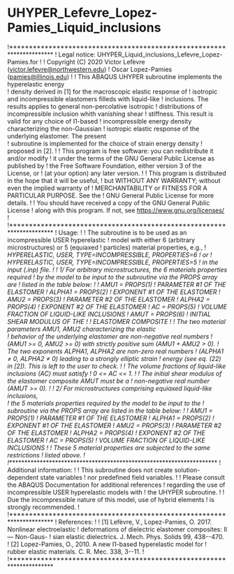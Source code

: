 # UHYPER_Lefevre_Lopez-Pamies_Liquid_inclusions
!**********************************************************************
! Legal notice: UHYPER_Liquid_inclusions_Lefevre_Lopez-Pamies.for 
!
! Copyright (C) 2020 Victor Lefèvre (victor.lefevre@northwestern.edu)
!                    Oscar Lopez-Pamies (pamies@illinois.edu)
!
! This ABAQUS UHYPER subroutine implements the hyperelastic energy  
! density derived in [1] for the macroscopic elastic response of
! isotropic and incompressible elastomers filleds with liquid-like
! inclusions. The results applies to general non-percolative isotropic 
! distributions of incompressible inclusion whith vanishing shear
! stiffness. This result is valid for any choice of I1-based
! incompressible energy density characterizing the non-Gaussian 
! isotropic elastic response of the underlying elastomer. The present    
! subroutine is implemented for the choice of strain energy density
! proposed in [2].
!
! This program is free software: you can redistribute it and/or modify
! it under the terms of the GNU General Public License as published by
! the Free Software Foundation, either version 3 of the License, or
! (at your option) any later version.
!
! This program is distributed in the hope that it will be useful,
! but WITHOUT ANY WARRANTY; without even the implied warranty of
! MERCHANTABILITY or FITNESS FOR A PARTICULAR PURPOSE.  See the
! GNU General Public License for more details.
!
! You should have received a copy of the GNU General Public License
! along with this program.  If not, see https://www.gnu.org/licenses/
!
!**********************************************************************
! Usage:
!
! The subroutine is to be used as an incompressible USER hyperelastic 
! model with either 6 (arbitrary microstructures) or 5 (equiaxed
! particles) material properties, e.g.,
! *HYPERELASTIC, USER, TYPE=INCOMPRESSIBLE, PROPERTIES=6
! or
! *HYPERELASTIC, USER, TYPE=INCOMPRESSIBLE, PROPERTIES=5
! in the input (.inp) file.
!
! 1/ For arbitrary microstructures, the 6 materials properties required
! by the model to be input to the subroutine via the PROPS array are
! listed in the table below:
!
!  AMU1    = PROPS(1)  ! PARAMETER #1 OF THE ELASTOMER
!  ALPHA1  = PROPS(2)  ! EXPONENT #1 OF THE ELASTOMER
!  AMU2    = PROPS(3)  ! PARAMETER #2 OF THE ELASTOMER
!  ALPHA2  = PROPS(4)  ! EXPONENT #2 OF THE ELASTOMER 
!  AC      = PROPS(5)  ! VOLUME FRACTION OF LIQUID-LIKE INCLUSIONS
!  AMUT    = PROPS(6)  ! INITIAL SHEAR MODULUS OF THE 
!                      ! ELASTOMER COMPOSITE
!
! The two material parameters AMU1, AMU2 characterizing the elastic    
! behavior of the underlying elastomer are non-negative real numbers 
! (AMU1 >= 0, AMU2 >= 0) with strictly positive sum (AMU1 + AMU2 > 0). 
! The two exponents ALPHA1, ALPHA2 are non-zero real numbers 
! (ALPHA1 ≠ 0, ALPHA2 ≠ 0) leading to a strongly elliptic strain 
! energy (see eq. (22) in [2]). This is left to the user to check.
!
! The volume fractions of liquid-like inclusions (AC) must satisfy
! 0 <= AC <= 1.
!
! The initial shear modulus of the elastomer composite AMUT must be a 
! non-negative real number (AMUT >= 0).
!
! 2/ For microstructures comprising equiaxed liquid-like inclusions,  
! the 5 materials properties required by the model to be input to the
! subroutine via the PROPS array are listed in the table below:
!
!  AMU1    = PROPS(1)  ! PARAMETER #1 OF THE ELASTOMER
!  ALPHA1  = PROPS(2)  ! EXPONENT #1 OF THE ELASTOMER
!  AMU2    = PROPS(3)  ! PARAMETER #2 OF THE ELASTOMER
!  ALPHA2  = PROPS(4)  ! EXPONENT #2 OF THE ELASTOMER 
!  AC      = PROPS(5)  ! VOLUME FRACTION OF LIQUID-LIKE INCLUSIONS
!
! These 5 material properties are subjected to the same restrictions 
! listed above.
!
!**********************************************************************
! Additional information:
!
! This subroutine does not create solution-dependent state variables
! nor predefined field variables. 
!
! Please consult the ABAQUS Documentation for additional references 
! regarding the use of incompressible USER hyperelastic models with
! the UHYPER subroutine.
!
! Due the incompressible nature of this model, use of hybrid elements 
! is strongly recommended.
!
!**********************************************************************
! References:
!
! [1] Lefèvre, V., Lopez-Pamies, O. 2017. Nonlinear electroelastic 
!     deformations of dielectric elastomer composites: II — Non-Gaus-
!     sian elastic dielectrics. J. Mech. Phys. Solids  99, 438--470.
! [2] Lopez-Pamies, O., 2010. A new I1-based hyperelastic model for 
!     rubber elastic materials. C. R. Mec. 338, 3--11.
!
!**********************************************************************
